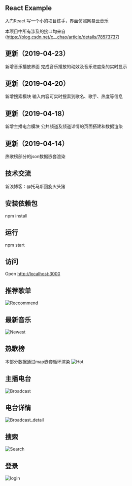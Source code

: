 React Example
---

入门React
写一个小的项目练手，界面仿照网易云音乐

本项目中所有涉及的接口均来自(https://blog.csdn.net/c__chao/article/details/78573737)

## 更新（2019-04-23）
新增音乐播放界面
完成音乐播放的动效及音乐进度条的实时显示

## 更新（2019-04-20）
新增搜索模块
输入内容可实时搜索到歌名、歌手、热度等信息

## 更新（2019-04-18）
新增主播电台模块
公共频道及频道详情的页面搭建和数据渲染

## 更新（2019-04-14）
热歌榜部分的json数据嵌套渲染

## 技术交流
新浪博客：@托马斯回旋火头猪

## 安装依赖包
npm install


## 运行
npm start

## 访问
Open [http://localhost:3000](http://localhost:3000)


**推荐歌单**
---
![Reccommend](https://s2.ax1x.com/2019/04/14/AXZCon.png)

**最新音乐**
---
![Newest](https://s2.ax1x.com/2019/04/14/AXZpZj.png)

**热歌榜**
---
本部分数据通过map嵌套循环渲染
![Hot](https://s2.ax1x.com/2019/04/14/AXZ9ds.png)

**主播电台**
---
![Broadcast](https://s2.ax1x.com/2019/04/18/ESa2FJ.png)

**电台详情**
---
![Broadcast_detail](https://s2.ax1x.com/2019/04/18/ESaco4.png)

**搜索**
---
![Search](https://s2.ax1x.com/2019/04/20/ECa0uq.png)

**登录**
---
![login](https://s2.ax1x.com/2019/04/14/AXVzLQ.png)
